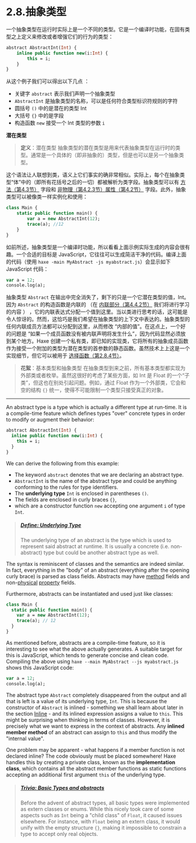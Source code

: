 # 2.8.抽象类型

一个抽象类型在运行时实际上是一个不同的类型。它是一个编译时功能，在固有类型之上定义来修改或者增强它们的行为的类型：

```haxe
abstract AbstractInt(Int) {
    inline public function new(i:Int) {
        this = i; 
    } 
} 
```

从这个例子我们可以得出以下几点 ：

- 关键字 `abstract` 表示我们声明一个抽象类型
- `AbstractInt` 是抽象类型的名称，可以是任何符合类型标识符规则的字符
- 圆括号 `()` 中的是潜在的类型 Int
- 大括号 `{}` 中的是字段
- 构造函数 `new` 接受一个 Int 类型的参数 `i`

**潜在类型**

> **定义**：潜在类型
>  抽象类型的潜在类型是用来代表抽象类型在运行时的类型。通常是一个具体的（即非抽象的）类型，但是也可以是另一个抽象类型。

这个语法让人联想到类，语义上它们事实的确非常相似。实际上，每个在抽象类型“体”中的（即所有花括号之后的一切）都被解析为类字段。抽象类型可以有 [方法（第4.3节）](http:///#) 字段和 [非物理（第4.2.3节）](http:///#)[属性（第4.2节）](http:///#) 字段。此外，抽象类型可以被像类一样实例化和使用：

```haxe
class Main { 
    static public function main() { 
        var a = new AbstractInt(12);
        trace(a); //12 
    } 
} 
```

如前所述，抽象类型是一个编译时功能，所以看看上面示例实际生成的内容会很有趣。一个合适的目标是 JavaScript，它往往可以生成简洁干净的代码。编译上面的代码（使用 `haxe -main MyAbstract -js myabstract.js`）会显示如下 JavaScript 代码：

```haxe
var a = 12; 
console.log(a);
```

抽象类型 `Abstract` 在输出中完全消失了，剩下的只是一个它潜在类型的值，Int。因为 `Abstract` 的构造函数是内联的 （在 [内联部分（第4.4.2节）](http:///#) 我们将进行学习的内容 ） ，它的内联表达式分配一个值到这里。当以类进行思考的话，这可能是令人惊讶的。然而，这恰巧是我们希望在抽象类型的上下文中表达的。抽象类型的任何内联成员方法都可以分配到这里，从而修改 “内部的值”。在这点上，一个好的问题是 “如果一个成员函数没有被内联声明将发生什么”，因为代码显然必须放到某个地方。Haxe 创建一个私有类，即已知的实现类，它将所有的抽象成员函数作为接受一个附加的类型为潜在类型的首参数的静态函数。虽然技术上上这是一个实现细节，但它可以被用于 [选择函数（第2.8.4节）](http:///#)。

> **花絮**：基本类型和抽象类型
> 在抽象类型到来之前，所有基本类型都实现为外部类或者枚举。虽然这很好的考虑了某些方面，如 Int 是 Float 的一个“子类”，但这也在别处引起问题。例如，通过 Float 作为一个外部类，它会和空的结构 `{}` 统一，使得不可能限制一个类型只接受真正的对象。



------



An abstract type is a type which is actually a different type at run-time. It is a compile-time feature which defines types "over" concrete types in order to modify or augment their behavior:

```haxe
abstract AbstractInt(Int) {
  inline public function new(i:Int) {
    this = i;
  }
}
```

We can derive the following from this example:

- The keyword `abstract` denotes that we are declaring an abstract type.
- `AbstractInt` is the name of the abstract type and could be anything conforming to the rules for type identifiers.
- The **underlying type** `Int` is enclosed in parentheses `()`.
- The fields are enclosed in curly braces `{}`,
- which are a constructor function `new` accepting one argument `i` of type `Int`.

> ##### [Define: Underlying Type](https://haxe.org/manual/types-abstract.html#define-underlying-type)
>
> The underlying type of an abstract is the type which is used to represent said abstract at runtime. It is usually a concrete (i.e. non-abstract) type but could be another abstract type as well.

The syntax is reminiscent of classes and the semantics are indeed similar. In fact, everything in the "body" of an abstract (everything after the opening curly brace) is parsed as class fields. Abstracts may have [method](https://haxe.org/manual/class-field-method.html) fields and non-[physical](https://haxe.org/manual/class-field-property-rules.html#define-physical-field) [property](https://haxe.org/manual/class-field-property.html) fields.

Furthermore, abstracts can be instantiated and used just like classes:

```haxe
class Main {
  static public function main() {
    var a = new AbstractInt(12);
    trace(a); // 12
  }
}
```

As mentioned before, abstracts are a compile-time feature, so it is interesting to see what the above actually generates. A suitable target for this is JavaScript, which tends to generate concise and clean code. Compiling the above using `haxe --main MyAbstract --js myabstract.js` shows this JavaScript code:

```haxe
var a = 12;
console.log(a);
```

The abstract type `Abstract` completely disappeared from the output and all that is left is a value of its underlying type, `Int`. This is because the constructor of `Abstract` is inlined - something we shall learn about later in the section [Inline](https://haxe.org/manual/class-field-inline.html) - and its inlined expression assigns a value to `this`. This might be surprising when thinking in terms of classes. However, it is precisely what we want to express in the context of abstracts. Any **inlined member method** of an abstract can assign to `this` and thus modify the "internal value".

One problem may be apparent - what happens if a member function is not declared inline? The code obviously must be placed somewhere! Haxe handles this by creating a private class, known as the **implementation class**, which contains all the abstract member functions as static functions accepting an additional first argument `this` of the underlying type.

> ##### [Trivia: Basic Types and abstracts](https://haxe.org/manual/types-abstract.html#trivia-basic-types-and-abstracts)
>
> Before the advent of abstract types, all basic types were implemented as extern classes or enums. While this nicely took care of some aspects such as `Int` being a "child class" of `Float`, it caused issues elsewhere. For instance, with `Float` being an extern class, it would unify with the empty structure `{}`, making it impossible to constrain a type to accept only real objects.